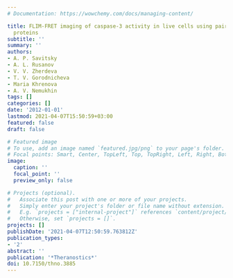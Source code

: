 ```yaml
---
# Documentation: https://wowchemy.com/docs/managing-content/

title: FLIM-FRET imaging of caspase-3 activity in live cells using pair of red fluorescent
  proteins
subtitle: ''
summary: ''
authors:
- A. P. Savitsky
- A. L. Rusanov
- V. V. Zherdeva
- T. V. Gorodnicheva
- Maria Khrenova
- A. V. Nemukhin
tags: []
categories: []
date: '2012-01-01'
lastmod: 2021-04-07T15:50:59+03:00
featured: false
draft: false

# Featured image
# To use, add an image named `featured.jpg/png` to your page's folder.
# Focal points: Smart, Center, TopLeft, Top, TopRight, Left, Right, BottomLeft, Bottom, BottomRight.
image:
  caption: ''
  focal_point: ''
  preview_only: false

# Projects (optional).
#   Associate this post with one or more of your projects.
#   Simply enter your project's folder or file name without extension.
#   E.g. `projects = ["internal-project"]` references `content/project/deep-learning/index.md`.
#   Otherwise, set `projects = []`.
projects: []
publishDate: '2021-04-07T12:50:59.763812Z'
publication_types:
- '2'
abstract: ''
publication: '*Theranostics*'
doi: 10.7150/thno.3885
---
```

